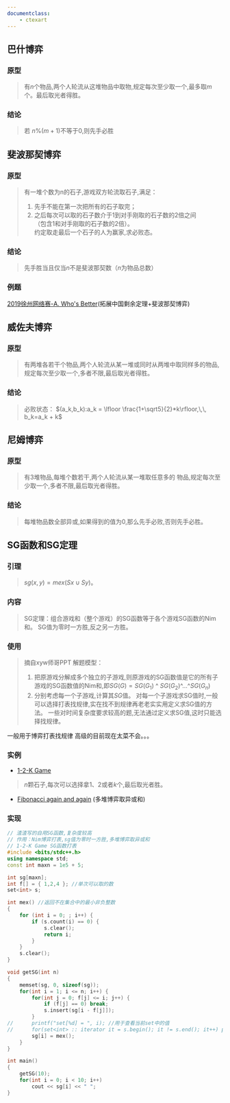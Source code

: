 ```yaml
---
documentclass:
    - ctexart
---
```



## 巴什博弈
### 原型
> 有$n$个物品,两个人轮流从这堆物品中取物,规定每次至少取一个,最多取$m$个。最后取光者得胜。
### 结论
> 若 $n\%(m+1)$不等于0,则先手必胜


## 斐波那契博弈
### 原型
> 有一堆个数为n的石子,游戏双方轮流取石子,满足：
> 1. 先手不能在第一次把所有的石子取完；
> 2. 之后每次可以取的石子数介于1到对手刚取的石子数的2倍之间   
>  （包含1和对手刚取的石子数的2倍）。  
> 约定取走最后一个石子的人为赢家,求必败态。
### 结论
> 先手胜当且仅当$n$不是斐波那契数（$n$为物品总数）
### 例题
[2019徐州网络赛-A. Who's Better](https://nanti.jisuanke.com/t/41383)(拓展中国剩余定理+斐波那契博弈)

## 威佐夫博弈
### 原型
> 有两堆各若干个物品,两个人轮流从某一堆或同时从两堆中取同样多的物品,规定每次至少取一个,多者不限,最后取光者得胜。
### 结论
> 必败状态：
> $(a_k,b_k):a_k = \lfloor \frac{1+\sqrt5}{2}*k\rfloor,\,\, b_k=a_k + k$

## 尼姆博弈
### 原型
> 有3堆物品,每堆个数若干,两个人轮流从某一堆取任意多的
物品,规定每次至少取一个,多者不限,最后取光者得胜。
### 结论
> 每堆物品数全部异或,如果得到的值为0,那么先手必败,否则先手必胜。

## SG函数和SG定理
### 引理
> $sg(x,y)=mex(Sx∪Sy)$。
### 内容
> SG定理：组合游戏和（整个游戏）的SG函数等于各个游戏SG函数的Nim和。
> SG值为零时一方胜,反之另一方胜。

### 使用
> 摘自xyw师哥PPT
> 解题模型：
> 1. 把原游戏分解成多个独立的子游戏,则原游戏的SG函数值是它的所有子游戏的SG函数值的Nim和,即$SG(G)=SG(G_1)$ ^ $SG(G_2)$^...^$SG(G_n)$
> 2. 分别考虑每一个子游戏,计算其$SG$值。
>对每一个子游戏求SG值时,一般可以选择打表找规律,实在找不到规律再老老实实用定义求SG值的方法。
一些对时间复杂度要求较高的题,无法通过定义求SG值,这时只能选择找规律。

一般用于博弈打表找规律
高级的目前现在太菜不会。。。
### 实例
* [1-2-K Game](https://vjudge.net/problem/CodeForces-1194D)

> $n$颗石子,每次可以选择拿$1$、$2$或者$k$个,最后取光者胜。

* [Fibonacci again and again](http://acm.hdu.edu.cn/showproblem.php?pid=1848) (多堆博弈取异或和)
### 实现
```cpp
// 渣渣写的自用SG函数,复杂度较高
// 作用：Nim博弈打表,sg值为零时一方胜,多堆博弈取异或和
// 1-2-K Game SG函数打表
#include <bits/stdc++.h>
using namespace std;
const int maxn = 1e5 + 5;

int sg[maxn];
int f[] = { 1,2,4 }; //单次可以取的数
set<int> s;

int mex() //返回不在集合中的最小非负整数
{
	for (int i = 0; ; i++) {
		if (s.count(i) == 0) {
			s.clear();
			return i;
		}
	}
	s.clear();
}

void getSG(int n)
{
	memset(sg, 0, sizeof(sg));
	for(int i = 1; i <= n; i++) {
		for(int j = 0; f[j] <= i; j++) {
			if (f[j] == 0) break;
			s.insert(sg[i - f[j]]);
		}
//		printf("set[%d] = ", i); //用于查看当前set中的值
//		for(set<int> :: iterator it = s.begin(); it != s.end(); it++) printf("%d ", *it); printf("\n");
		sg[i] = mex();
	}
}

int main()
{
	getSG(10);
	for(int i = 0; i < 10; i++)
		cout << sg[i] << " ";
}
```
